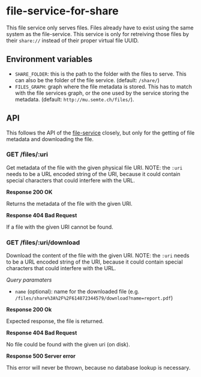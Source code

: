 # file-service-for-share

This file service only serves files. Files already have to exist using the same system as the file-service. This service is only for retreiving those files by their `share://` instead of their proper virtual file UUID.

## Environment variables

* `SHARE_FOLDER`: this is the path to the folder with the files to serve. This can also be the folder of the file service. (default: `/share/`)
* `FILES_GRAPH`: graph where the file metadata is stored. This has to match with the file services graph, or the one used by the service storing the metadata. (default: `http://mu.semte.ch/files/`).

## API

This follows the API of the [file-service](https://github.com/mu-semtech/file-service) closely, but only for the getting of file metadata and downloading the file.

### GET /files/:uri

Get metadata of the file with the given physical file URI. NOTE: the `:uri` needs to be a URL encoded string of the URI, because it could contain special characters that could interfere with the URL.

**Response 200 OK**

Returns the metadata of the file with the given URI.

**Response 404 Bad Request**

If a file with the given URI cannot be found.

### GET /files/:uri/download

Download the content of the file with the given URI. NOTE: the `:uri` needs to be a URL encoded string of the URI, because it could contain special characters that could interfere with the URL.

*Query paramaters*

*   `name` (optional): name for the downloaded file (e.g. `/files/share%3A%2F%2F614872344579/download?name=report.pdf`)

**Response 200 Ok**

Expected response, the file is returned.

**Response 404 Bad Request**

No file could be found with the given uri (on disk).

**Response 500 Server error**

This error will never be thrown, because no database lookup is necessary.

